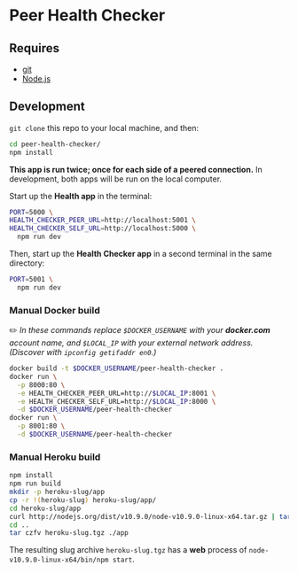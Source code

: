 # Peer Health Checker


## Requires

* [git](https://git-scm.com/book/en/v2/Getting-Started-Installing-Git)
* [Node.js](https://nodejs.org)

## Development

`git clone` this repo to your local machine, and then:

```bash
cd peer-health-checker/
npm install
```

**This app is run twice; once for each side of a peered connection.** In development, both apps will be run on the local computer.

Start up the **Health app** in the terminal:

```bash
PORT=5000 \
HEALTH_CHECKER_PEER_URL=http://localhost:5001 \
HEALTH_CHECKER_SELF_URL=http://localhost:5000 \
  npm run dev
```

Then, start up the **Health Checker app** in a second terminal in the same directory:

```bash
PORT=5001 \
  npm run dev
```

### Manual Docker build

✏️ *In these commands replace `$DOCKER_USERNAME` with your **docker.com** account name, and `$LOCAL_IP` with your external network address. (Discover with `ipconfig getifaddr en0`.)*

```bash
docker build -t $DOCKER_USERNAME/peer-health-checker .
docker run \
  -p 8000:80 \
  -e HEALTH_CHECKER_PEER_URL=http://$LOCAL_IP:8001 \
  -e HEALTH_CHECKER_SELF_URL=http://$LOCAL_IP:8000 \
  -d $DOCKER_USERNAME/peer-health-checker
docker run \
  -p 8001:80 \
  -d $DOCKER_USERNAME/peer-health-checker
```

### Manual Heroku build

```bash
npm install
npm run build
mkdir -p heroku-slug/app
cp -r !(heroku-slug) heroku-slug/app/
cd heroku-slug/app
curl http://nodejs.org/dist/v10.9.0/node-v10.9.0-linux-x64.tar.gz | tar xzv
cd ..
tar czfv heroku-slug.tgz ./app
```

The resulting slug archive `heroku-slug.tgz` has a **web** process of `node-v10.9.0-linux-x64/bin/npm start`.
